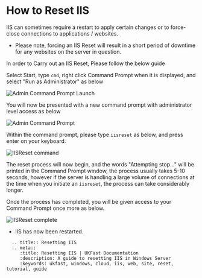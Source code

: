 # How to Reset IIS

IIS can sometimes require a restart to apply certain changes or to force-close connections to applications / websites.

* Please note, forcing an IIS Reset will result in a short period of downtime for any websites on the server in question.

In order to Carry out an IIS Reset, Please follow the below guide

Select Start, type `cmd`, right click Command Prompt when it is displayed, and select "Run as Administrator" as below

![Admin Command Prompt Launch](files/iisreset/admincommandprompt.PNG)

You will now be presented with a new command prompt with administrator level access as below

![Admin Command Prompt](files/iisreset/blankprompttrimmed.png)

Within the command prompt, please type `iisreset` as below, and press enter on your keyboard.

![IISReset command](files/iisreset/iisresetcmdtrimmed.png)

The reset process will now begin, and the words "Attempting stop..." will be printed in the Command Prompt window, the process usually takes 5-10 seconds, however if the server is handling a large volume of connections at the time when you initiate an `iisreset`, the process can take considerably longer.

Once the process has completed, you will be given access to your Command Prompt once more as below.

![IISReset complete](files/iisreset/cmdcompletetrimmed.png)

* IIS has now been restarted.

```eval_rst
  .. title:: Resetting IIS
  .. meta::
     :title: Resetting IIS | UKFast Documentation
     :description: A guide to resetting IIS in Windows Server
     :keywords: ukfast, windows, cloud, iis, web, site, reset, tutorial, guide
```
